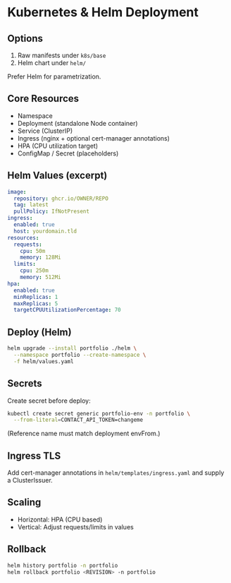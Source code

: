 # Kubernetes & Helm Deployment

## Options
1. Raw manifests under `k8s/base`
2. Helm chart under `helm/`

Prefer Helm for parametrization.

## Core Resources
- Namespace
- Deployment (standalone Node container)
- Service (ClusterIP)
- Ingress (nginx + optional cert-manager annotations)
- HPA (CPU utilization target)
- ConfigMap / Secret (placeholders)

## Helm Values (excerpt)
```yaml
image:
  repository: ghcr.io/OWNER/REPO
  tag: latest
  pullPolicy: IfNotPresent
ingress:
  enabled: true
  host: yourdomain.tld
resources:
  requests:
    cpu: 50m
    memory: 128Mi
  limits:
    cpu: 250m
    memory: 512Mi
hpa:
  enabled: true
  minReplicas: 1
  maxReplicas: 5
  targetCPUUtilizationPercentage: 70
```

## Deploy (Helm)
```bash
helm upgrade --install portfolio ./helm \
  --namespace portfolio --create-namespace \
  -f helm/values.yaml
```

## Secrets
Create secret before deploy:
```bash
kubectl create secret generic portfolio-env -n portfolio \
  --from-literal=CONTACT_API_TOKEN=changeme
```
(Reference name must match deployment envFrom.)

## Ingress TLS
Add cert-manager annotations in `helm/templates/ingress.yaml` and supply a ClusterIssuer.

## Scaling
- Horizontal: HPA (CPU based)
- Vertical: Adjust requests/limits in values

## Rollback
```bash
helm history portfolio -n portfolio
helm rollback portfolio <REVISION> -n portfolio
```
